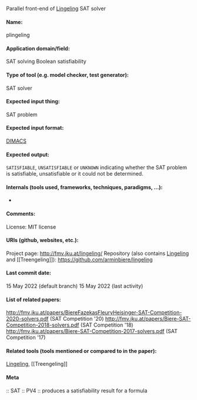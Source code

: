 Parallel front-end of [Lingeling](Lingeling.md)
SAT solver

#### Name:
plingeling

#### Application domain/field:
SAT solving
Boolean satisfiability

#### Type of tool (e.g. model checker, test generator):
SAT solver

#### Expected input thing:
SAT problem

#### Expected input format:
[DIMACS](../../../Formats/DIMACS.md)

#### Expected output:
`SATISFIABLE`, `UNSATISFIABLE` or `UNKNOWN` indicating whether the SAT problem is satisfiable, unsatisfiable or it could not be determined.

#### Internals (tools used, frameworks, techniques, paradigms, ...):
-

#### Comments:
License: MIT license

#### URIs (github, websites, etc.):
Project page: http://fmv.jku.at/lingeling/
Repository (also contains [Lingeling](Lingeling.md) and [[Treengeling]]): https://github.com/arminbiere/lingeling

#### Last commit date:
15 May 2022 (default branch)
15 May 2022 (last activity)

#### List of related papers:
http://fmv.jku.at/papers/BiereFazekasFleuryHeisinger-SAT-Competition-2020-solvers.pdf (SAT Competition '20)
http://fmv.jku.at/papers/Biere-SAT-Competition-2018-solvers.pdf (SAT Competition '18)
http://fmv.jku.at/papers/Biere-SAT-Competition-2017-solvers.pdf (SAT Competition '17)

#### Related tools (tools mentioned or compared to in the paper):
[Lingeling](Lingeling.md), [[Treengeling]]

#### Meta
:: SAT
:: PV4 :: produces a satisfiability result for a formula
